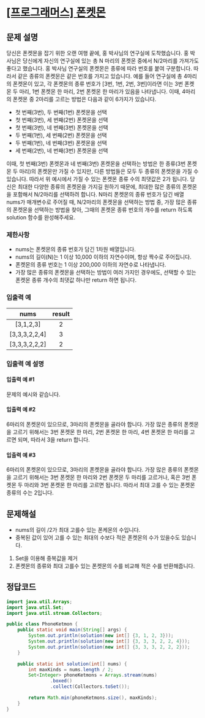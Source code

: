 # [\[프로그래머스\] 폰켓몬](https://programmers.co.kr/learn/courses/30/lessons/1845)

## 문제 설명

당신은 폰켓몬을 잡기 위한 오랜 여행 끝에, 홍 박사님의 연구실에 도착했습니다. 홍 박사님은 당신에게 자신의 연구실에 있는 총 N 마리의 폰켓몬 중에서 N/2마리를 가져가도 좋다고 했습니다. 홍 박사님 연구실의
폰켓몬은 종류에 따라 번호를 붙여 구분합니다. 따라서 같은 종류의 폰켓몬은 같은 번호를 가지고 있습니다. 예를 들어 연구실에 총 4마리의 폰켓몬이 있고, 각 폰켓몬의 종류 번호가 [3번, 1번, 2번, 3번]이라면
이는 3번 폰켓몬 두 마리, 1번 폰켓몬 한 마리, 2번 폰켓몬 한 마리가 있음을 나타냅니다. 이때, 4마리의 폰켓몬 중 2마리를 고르는 방법은 다음과 같이 6가지가 있습니다.

- 첫 번째(3번), 두 번째(1번) 폰켓몬을 선택
- 첫 번째(3번), 세 번째(2번) 폰켓몬을 선택
- 첫 번째(3번), 네 번째(3번) 폰켓몬을 선택
- 두 번째(1번), 세 번째(2번) 폰켓몬을 선택
- 두 번째(1번), 네 번째(3번) 폰켓몬을 선택
- 세 번째(2번), 네 번째(3번) 폰켓몬을 선택

이때, 첫 번째(3번) 폰켓몬과 네 번째(3번) 폰켓몬을 선택하는 방법은 한 종류(3번 폰켓몬 두 마리)의 폰켓몬만 가질 수 있지만, 다른 방법들은 모두 두 종류의 폰켓몬을 가질 수 있습니다. 따라서 위 예시에서
가질 수 있는 폰켓몬 종류 수의 최댓값은 2가 됩니다. 당신은 최대한 다양한 종류의 폰켓몬을 가지길 원하기 때문에, 최대한 많은 종류의 폰켓몬을 포함해서 N/2마리를 선택하려 합니다. N마리 폰켓몬의 종류 번호가
담긴 배열 nums가 매개변수로 주어질 때, N/2마리의 폰켓몬을 선택하는 방법 중, 가장 많은 종류의 폰켓몬을 선택하는 방법을 찾아, 그때의 폰켓몬 종류 번호의 개수를 return 하도록 solution 함수를
완성해주세요.

### 제한사항

- nums는 폰켓몬의 종류 번호가 담긴 1차원 배열입니다.
- nums의 길이(N)는 1 이상 10,000 이하의 자연수이며, 항상 짝수로 주어집니다.
- 폰켓몬의 종류 번호는 1 이상 200,000 이하의 자연수로 나타냅니다.
- 가장 많은 종류의 폰켓몬을 선택하는 방법이 여러 가지인 경우에도, 선택할 수 있는 폰켓몬 종류 개수의 최댓값 하나만 return 하면 됩니다.

### 입출력 예

nums | result
:---: | :---:
[3,1,2,3] | 2
[3,3,3,2,2,4] | 3
[3,3,3,2,2,2] | 2

### 입출력 예 설명

#### 입출력 예 #1

문제의 예시와 같습니다.

#### 입출력 예 #2

6마리의 폰켓몬이 있으므로, 3마리의 폰켓몬을 골라야 합니다. 가장 많은 종류의 폰켓몬을 고르기 위해서는 3번 폰켓몬 한 마리, 2번 폰켓몬 한 마리, 4번 폰켓몬 한 마리를 고르면 되며, 따라서 3을 return
합니다.

#### 입출력 예 #3

6마리의 폰켓몬이 있으므로, 3마리의 폰켓몬을 골라야 합니다. 가장 많은 종류의 폰켓몬을 고르기 위해서는 3번 폰켓몬 한 마리와 2번 폰켓몬 두 마리를 고르거나, 혹은 3번 폰켓몬 두 마리와 3번 폰켓몬 한 마리를
고르면 됩니다. 따라서 최대 고를 수 있는 폰켓몬 종류의 수는 2입니다.

## 문제해설

- nums의 길이 /2가 최대 고를수 있는 폰케몬의 수입니다.
- 중복된 값이 있어 고를 수 있는 최대의 수보다 적은 폰켓몬의 수가 있을수도 있습니다.

1. Set을 이용해 중복값을 제거
2. 폰켓몬의 종류와 최대 고를수 있는 폰켓몬의 수를 비교해 적은 수를 반환해줍니다.

## 정답코드

```java
import java.util.Arrays;
import java.util.Set;
import java.util.stream.Collectors;

public class PhoneKetmon {
    public static void main(String[] args) {
        System.out.println(solution(new int[] {3, 1, 2, 3}));
        System.out.println(solution(new int[] {3, 3, 3, 2, 2, 4}));
        System.out.println(solution(new int[] {3, 3, 3, 2, 2, 2}));
    }

    public static int solution(int[] nums) {
        int maxKinds = nums.length / 2;
        Set<Integer> phoneKetmons = Arrays.stream(nums)
                .boxed()
                .collect(Collectors.toSet());

        return Math.min(phoneKetmons.size(), maxKinds);
    }
}

```
